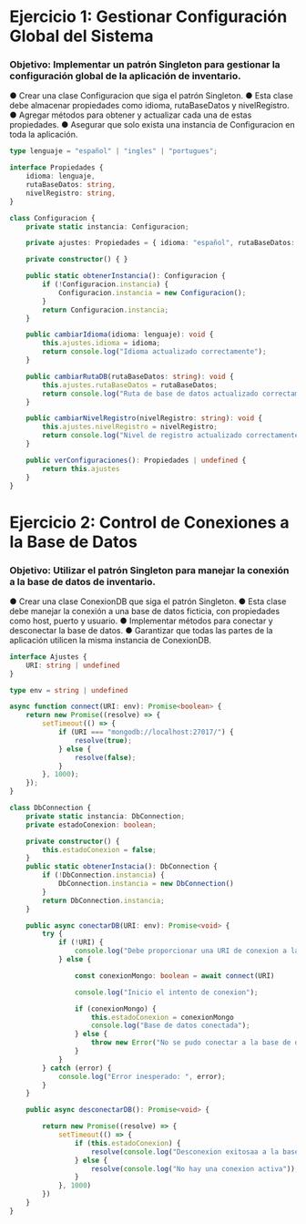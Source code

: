 # Ejercicio 1: Gestionar Configuración Global del Sistema
### Objetivo: Implementar un patrón Singleton para gestionar la configuración global de la aplicación de inventario.
● Crear una clase Configuracion que siga el patrón Singleton.
● Esta clase debe almacenar propiedades como idioma, rutaBaseDatos y nivelRegistro.
● Agregar métodos para obtener y actualizar cada una de estas propiedades.
● Asegurar que solo exista una instancia de Configuracion en toda la aplicación.

```typescript
type lenguaje = "español" | "ingles" | "portugues";

interface Propiedades {
    idioma: lenguaje,
    rutaBaseDatos: string,
    nivelRegistro: string,
}

class Configuracion {
    private static instancia: Configuracion;

    private ajustes: Propiedades = { idioma: "español", rutaBaseDatos: "", nivelRegistro: "" };

    private constructor() { }

    public static obtenerInstancia(): Configuracion {
        if (!Configuracion.instancia) {
            Configuracion.instancia = new Configuracion();
        }
        return Configuracion.instancia;
    }

    public cambiarIdioma(idioma: lenguaje): void {
        this.ajustes.idioma = idioma;
        return console.log("Idioma actualizado correctamente");
    }

    public cambiarRutaDB(rutaBaseDatos: string): void {
        this.ajustes.rutaBaseDatos = rutaBaseDatos;
        return console.log("Ruta de base de datos actualizado correctamente");
    }

    public cambiarNivelRegistro(nivelRegistro: string): void {
        this.ajustes.nivelRegistro = nivelRegistro;
        return console.log("Nivel de registro actualizado correctamente");
    }

    public verConfiguraciones(): Propiedades | undefined {
        return this.ajustes
    }
}
```

# Ejercicio 2: Control de Conexiones a la Base de Datos
### Objetivo: Utilizar el patrón Singleton para manejar la conexión a la base de datos de inventario.
● Crear una clase ConexionDB que siga el patrón Singleton.
● Esta clase debe manejar la conexión a una base de datos ficticia, con propiedades
como host, puerto y usuario.
● Implementar métodos para conectar y desconectar la base de datos.
● Garantizar que todas las partes de la aplicación utilicen la misma instancia de
ConexionDB.

```typescript
interface Ajustes {
    URI: string | undefined
}

type env = string | undefined

async function connect(URI: env): Promise<boolean> {
    return new Promise((resolve) => {
        setTimeout(() => {
            if (URI === "mongodb://localhost:27017/") {
                resolve(true);
            } else {
                resolve(false);
            }
        }, 1000);
    });
}

class DbConnection {
    private static instancia: DbConnection;
    private estadoConexion: boolean;

    private constructor() {
        this.estadoConexion = false;
    }
    public static obtenerInstacia(): DbConnection {
        if (!DbConnection.instancia) {
            DbConnection.instancia = new DbConnection()
        }
        return DbConnection.instancia;
    }

    public async conectarDB(URI: env): Promise<void> {
        try {
            if (!URI) {
                console.log("Debe proporcionar una URI de conexion a la DB");
            } else {

                const conexionMongo: boolean = await connect(URI)

                console.log("Inicio el intento de conexion");

                if (conexionMongo) {
                    this.estadoConexion = conexionMongo
                    console.log("Base de datos conectada");
                } else {
                    throw new Error("No se pudo conectar a la base de datos");
                }
            }
        } catch (error) {
            console.log("Error inesperado: ", error);
        }
    }

    public async desconectarDB(): Promise<void> {

        return new Promise((resolve) => {
            setTimeout(() => {
                if (this.estadoConexion) {
                    resolve(console.log("Desconexion exitosaa a la base de datos"));
                } else {
                    resolve(console.log("No hay una conexion activa"));
                }
            }, 1000)
        })
    }
}
```